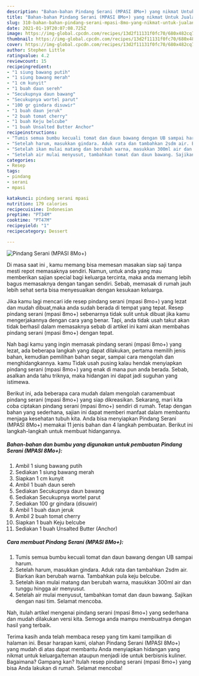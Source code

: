 ```yaml
---
description: "Bahan-bahan Pindang Serani (MPASI 8Mo+) yang nikmat Untuk Jualan"
title: "Bahan-bahan Pindang Serani (MPASI 8Mo+) yang nikmat Untuk Jualan"
slug: 310-bahan-bahan-pindang-serani-mpasi-8mo-yang-nikmat-untuk-jualan
date: 2021-01-19T20:07:08.725Z
image: https://img-global.cpcdn.com/recipes/13d2f11131f0fc70/680x482cq70/pindang-serani-mpasi-8mo-foto-resep-utama.jpg
thumbnail: https://img-global.cpcdn.com/recipes/13d2f11131f0fc70/680x482cq70/pindang-serani-mpasi-8mo-foto-resep-utama.jpg
cover: https://img-global.cpcdn.com/recipes/13d2f11131f0fc70/680x482cq70/pindang-serani-mpasi-8mo-foto-resep-utama.jpg
author: Stephen Little
ratingvalue: 4.2
reviewcount: 15
recipeingredient:
- "1 siung bawang putih"
- "1 siung bawang merah"
- "1 cm kunyit"
- "1 buah daun sereh"
- "Secukupnya daun bawang"
- "Secukupnya wortel parut"
- "100 gr gindara disuwir"
- "1 buah daun jeruk"
- "2 buah tomat cherry"
- "1 buah Keju belcube"
- "1 buah Unsalted Butter Anchor"
recipeinstructions:
- "Tumis semua bumbu kecuali tomat dan daun bawang dengan UB sampai harum."
- "Setelah harum, masukkan gindara. Aduk rata dan tambahkan 2sdm air. Biarkan ikan berubah warna. Tambahkan pula keju belcube."
- "Setelah ikan mulai matang dan berubah warna, masukkan 300ml air dan tunggu hingga air menyusut."
- "Setelah air mulai menyusut, tambahkan tomat dan daun bawang. Sajikan dengan nasi tim. Selamat mencoba."
categories:
- Resep
tags:
- pindang
- serani
- mpasi

katakunci: pindang serani mpasi 
nutrition: 179 calories
recipecuisine: Indonesian
preptime: "PT34M"
cooktime: "PT47M"
recipeyield: "1"
recipecategory: Dessert

---
```



![Pindang Serani (MPASI 8Mo+)](https://img-global.cpcdn.com/recipes/13d2f11131f0fc70/680x482cq70/pindang-serani-mpasi-8mo-foto-resep-utama.jpg)

Di masa  saat ini , kamu memang bisa memesan masakan siap saji tanpa mesti repot memasaknya sendiri. Namun, untuk anda yang mau memberikan sajian special bagi keluarga tercinta, maka anda memang lebih bagus memasaknya dengan tangan sendiri. Sebab, memasak di rumah jauh lebih sehat serta bisa menyesuaikan dengan kesukaan keluarga.

Jika kamu lagi mencari ide resep pindang serani (mpasi 8mo+) yang lezat dan mudah dibuat,maka anda sudah berada di tempat yang tepat. Resep pindang serani (mpasi 8mo+)  sebenarnya tidak sulit untuk dibuat jika kamu mengerjakannya dengan cara yang benar. Tapi, anda tidak usah takut akan tidak berhasil dalam memasaknya 
sebab di artikel ini kami akan membahas pindang serani (mpasi 8mo+) dengan tepat.  



Nah bagi kamu yang ingin memasak pindang serani (mpasi 8mo+) yang lezat, ada beberapa langkah yang dapat dilakukan, pertama memilih jenis bahan, kemudian pemilihan bahan segar, sampai cara mengolah dan menghidangkannya. kamu Tidak usah pusing kalau hendak menyiapkan pindang serani (mpasi 8mo+) yang enak di mana pun anda berada. Sebab, asalkan anda  tahu triknya, maka hidangan ini dapat jadi suguhan yang istimewa.

Berikut ini, ada beberapa cara mudah dalam mengolah caramembuat pindang serani (mpasi 8mo+) yang siap dikreasikan. Sekarang, mari kita coba ciptakan pindang serani (mpasi 8mo+) sendiri di rumah. Tetap dengan bahan yang sederhana, sajian ini dapat memberi manfaat dalam membantu menjaga kesehatan tubuh kita. Anda bisa menyiapkan Pindang Serani (MPASI 8Mo+) memakai 11 jenis bahan dan 4 langkah pembuatan. Berikut ini langkah-langkah untuk membuat hidangannya.

<!--inarticleads1-->

##### Bahan-bahan dan bumbu yang digunakan untuk pembuatan Pindang Serani (MPASI 8Mo+):

1. Ambil 1 siung bawang putih
1. Sediakan 1 siung bawang merah
1. Siapkan 1 cm kunyit
1. Ambil 1 buah daun sereh
1. Sediakan Secukupnya daun bawang
1. Sediakan Secukupnya wortel parut
1. Sediakan 100 gr gindara (disuwir)
1. Ambil 1 buah daun jeruk
1. Ambil 2 buah tomat cherry
1. Siapkan 1 buah Keju belcube
1. Sediakan 1 buah Unsalted Butter (Anchor)




<!--inarticleads2-->

##### Cara membuat Pindang Serani (MPASI 8Mo+):

1. Tumis semua bumbu kecuali tomat dan daun bawang dengan UB sampai harum.
1. Setelah harum, masukkan gindara. Aduk rata dan tambahkan 2sdm air. Biarkan ikan berubah warna. Tambahkan pula keju belcube.
1. Setelah ikan mulai matang dan berubah warna, masukkan 300ml air dan tunggu hingga air menyusut.
1. Setelah air mulai menyusut, tambahkan tomat dan daun bawang. Sajikan dengan nasi tim. Selamat mencoba.




Nah, itulah artikel mengenai  pindang serani (mpasi 8mo+)  yang sederhana dan mudah dilakukan versi kita. Semoga anda mampu membuatnya dengan hasil yang terbaik. 

Terima kasih anda telah membaca resep yang tim kami tampilkan di halaman ini. Besar harapan kami, olahan  Pindang Serani (MPASI 8Mo+) yang mudah di atas dapat membantu Anda menyiapkan hidangan yang nikmat untuk keluarga/teman ataupun menjadi ide untuk berbisnis kuliner. Bagaimana? Gampang kan? Itulah resep pindang serani (mpasi 8mo+) yang bisa Anda lakukan di rumah. Selamat mencoba!


